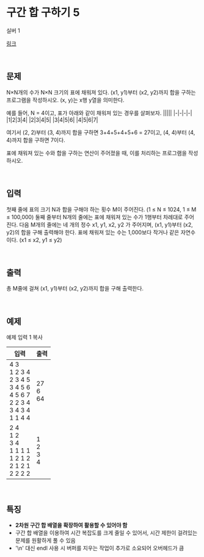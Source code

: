 # 구간 합 구하기 5

실버 1

[링크](https://www.acmicpc.net/problem/11660)

<br>

## 문제

N×N개의 수가 N×N 크기의 표에 채워져 있다. (x1, y1)부터 (x2, y2)까지 합을 구하는 프로그램을 작성하시오. (x, y)는 x행 y열을 의미한다.

예를 들어, N = 4이고, 표가 아래와 같이 채워져 있는 경우를 살펴보자.
|||||
|-|-|-|-|
|1|2|3|4|
|2|3|4|5|
|3|4|5|6|
|4|5|6|7|

여기서 (2, 2)부터 (3, 4)까지 합을 구하면 3+4+5+4+5+6 = 27이고, (4, 4)부터 (4, 4)까지 합을 구하면 7이다.

표에 채워져 있는 수와 합을 구하는 연산이 주어졌을 때, 이를 처리하는 프로그램을 작성하시오.

<br>

## 입력

첫째 줄에 표의 크기 N과 합을 구해야 하는 횟수 M이 주어진다. (1 ≤ N ≤ 1024, 1 ≤ M ≤ 100,000) 둘째 줄부터 N개의 줄에는 표에 채워져 있는 수가 1행부터 차례대로 주어진다. 다음 M개의 줄에는 네 개의 정수 x1, y1, x2, y2 가 주어지며, (x1, y1)부터 (x2, y2)의 합을 구해 출력해야 한다. 표에 채워져 있는 수는 1,000보다 작거나 같은 자연수이다. (x1 ≤ x2, y1 ≤ y2)

<br>

## 출력

총 M줄에 걸쳐 (x1, y1)부터 (x2, y2)까지 합을 구해 출력한다.

<br>

## 예제

예제 입력 1 복사

| 입력                                                                                 | 출력                 |
| ------------------------------------------------------------------------------------ | -------------------- |
| 4 3<br>1 2 3 4<br>2 3 4 5<br>3 4 5 6<br>4 5 6 7<br>2 2 3 4<br>3 4 3 4<br>1 1 4 4<br> | 27<br>6<br>64<br>    |
| 2 4<br>1 2<br>3 4<br>1 1 1 1<br>1 2 1 2<br>2 1 2 1<br>2 2 2 2<br>                    | 1<br>2<br>3<br>4<br> |

<br>

## 특징

-   **2차원 구간 합 배열을 확장하여 활용할 수 있어야 함**
-   구간 합 배열을 이용하여 시간 복잡도를 크게 줄일 수 있어서, 시간 제한이 걸려있는 문제를 원활하게 풀 수 있음
-   '\n' 대신 endl 사용 시 버퍼를 지우는 작업이 추가로 소요되어 오버헤드가 큼

